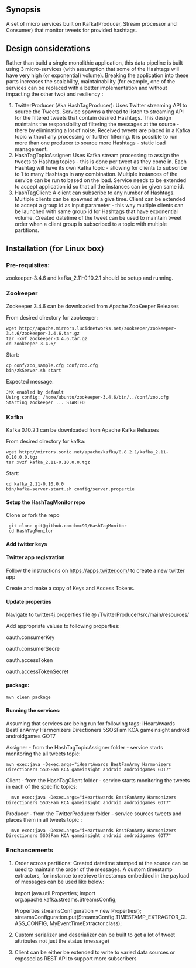 ## Synopsis
A set of micro services built on Kafka(Producer, Stream processor and Consumer) that monitor tweets for provided hashtags.

## Design considerations
 Rather than build a single monolithic application, this data pipeline is built using 3 micro-services (with assumption that some of the Hashtags will have very high (or exponential) volume). Breaking the application into these parts increases the scalability, maintainability (for example, one of the services can be replaced with a better implementation and without impacting the other two) and resiliency :
1) TwitterProducer (Aka HashTagProducer): Uses Twitter streaming API to source the Tweets. Service spawns a thread to listen to streaming API for the filtered tweets that contain desired Hashtags. This design maintains the responsibility of filtering the messages at the source - there by eliminating a lot of noise. Received tweets are placed in a Kafka topic without any processing or further filtering. It is possible to run more than one producer to source more Hashtags - static load management.
2) HashTagTopicAssigner: Uses Kafka stream processing to assign the tweets to Hashtag topics - this is done per tweet as they come in. Each Hashtag will have its own Kafka topic - allowing for clients to subscribe to 1 to many Hashtags in any combination. Multiple instances of the service can be run to based on the load. Service needs to be extended to accept application id so that all the instances can be given same id.
3) HashTagClient: A client can subscribe to any number of Hashtags. Multiple clients can be spawned at a give time. Client can be extended to accept a group id as input parameter - this way multiple clients can be launched with same group id for Hashtags that have exponential volume. Created datetime of the tweet can be used to maintain tweet order when a client group is subscribed to a topic with multiple partitions.

## Installation (for Linux box)
### Pre-requisites:
zookeeper-3.4.6 and kafka_2.11-0.10.2.1 should be setup and running.

### Zookeeper
Zookeeper 3.4.6 can be downloaded from Apache ZooKeeper Releases

From desired directory for zookeeper:

    wget http://apache.mirrors.lucidnetworks.net/zookeeper/zookeeper-3.4.6/zookeeper-3.4.6.tar.gz
    tar -xvf zookeeper-3.4.6.tar.gz
    cd zookeeper-3.4.6/

Start:

    cp conf/zoo_sample.cfg conf/zoo.cfg
    bin/zkServer.sh start

Expected message:

    JMX enabled by default
    Using config: /home/ubuntu/zookeeper-3.4.6/bin/../conf/zoo.cfg
    Starting zookeeper ... STARTED

### Kafka
Kafka 0.10.2.1 can be downloaded from Apache Kafka Releases

From desired directory for kafka:

    wget http://mirrors.sonic.net/apache/kafka/0.8.2.1/kafka_2.11-0.10.0.0.tgz
    tar xvzf kafka_2.11-0.10.0.0.tgz  

Start:

    cd kafka_2.11-0.10.0.0
    bin/kafka-server-start.sh config/server.propertie


#### Setup the HashTagMonitor repo
Clone or fork the repo

     git clone git@github.com:bmc99/HashTagMonitor    
     cd HashTagMonitor

#### Add twitter keys

#### Twitter app registration 

Follow the instructions on https://apps.twitter.com/ to create a new twitter app

Create and make a copy of Keys and Access Tokens.

#### Update properties

Navigate to twitter4j.properties file @ /TwitterProducer/src/main/resources/

Add appropriate values to following properties:

oauth.consumerKey

oauth.consumerSecre

oauth.accessToken

oauth.accessTokenSecret

#### package:
   
    mvn clean package

#### Running the services:
Assuming that services are being run for following tags: iHeartAwards BestFanArmy Harmonizers Directioners 5SOSFam KCA gameinsight android androidgames GOT7

Assigner - from the HashTagTopicAssigner folder - service starts monitoring the all tweets topic:
    
    mvn exec:java -Dexec.args="iHeartAwards BestFanArmy Harmonizers Directioners 5SOSFam KCA gameinsight android androidgames GOT7"
      

Client - from the HashTagClient folder - service starts monitoring the tweets in each of the specific topics:
      
      mvn exec:java -Dexec.args="iHeartAwards BestFanArmy Harmonizers Directioners 5SOSFam KCA gameinsight android androidgames GOT7"

Producer - from the TwitterProducer folder - service sources tweets and places them in all tweets topic :
      
      mvn exec:java -Dexec.args="iHeartAwards BestFanArmy Harmonizers Directioners 5SOSFam KCA gameinsight android androidgames GOT7"

### Enchancements
1) Order across partitions: Created datatime stamped at the source can be used to maintain the order of the messages. A custom timestamp extractors, for instance to retrieve timestamps embedded in the payload of messages can be used like below:

    import java.util.Properties;
    import org.apache.kafka.streams.StreamsConfig;

    Properties streamsConfiguration = new Properties();
    streamsConfiguration.put(StreamsConfig.TIMESTAMP_EXTRACTOR_CLASS_CONFIG, MyEventTimeExtractor.class);

2) Custom serializer and deserializer can be built to get a lot of tweet attributes not just the status (message)

3) Client can be either be extended to write to varied data sources or exposed as REST API to support more subscribers

